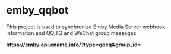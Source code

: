 # emby_qqbot

This project is used to synchronize Emby Media Server webhook information and QQ,TG and WeChat group messages

**https://emby.api.cname.info/?type=gocq&group_id=**
